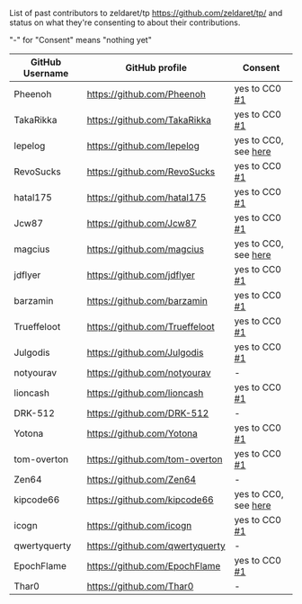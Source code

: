 List of past contributors to zeldaret/tp https://github.com/zeldaret/tp/ and status on what they're consenting to about their contributions.

"-" for "Consent" means "nothing yet"

GitHub Username | GitHub profile | Consent
-|-|-
Pheenoh | https://github.com/Pheenoh | yes to CC0 [#1](https://github.com/Pheenoh/tp-licensing/issues/1)
TakaRikka | https://github.com/TakaRikka | yes to CC0 [#1](https://github.com/Pheenoh/tp-licensing/issues/1)
lepelog | https://github.com/lepelog | yes to CC0, see [here](./public/lepelog.png)
RevoSucks | https://github.com/RevoSucks | yes to CC0 [#1](https://github.com/Pheenoh/tp-licensing/issues/1)
hatal175 | https://github.com/hatal175 | yes to CC0 [#1](https://github.com/Pheenoh/tp-licensing/issues/1)
Jcw87 | https://github.com/Jcw87 | yes to CC0 [#1](https://github.com/Pheenoh/tp-licensing/issues/1)
magcius | https://github.com/magcius | yes to CC0, see [here](./public/jasper.png)
jdflyer | https://github.com/jdflyer | yes to CC0 [#1](https://github.com/Pheenoh/tp-licensing/issues/1)
barzamin | https://github.com/barzamin | yes to CC0 [#1](https://github.com/Pheenoh/tp-licensing/issues/1)
Trueffeloot | https://github.com/Trueffeloot | yes to CC0 [#1](https://github.com/Pheenoh/tp-licensing/issues/1)
Julgodis | https://github.com/Julgodis | yes to CC0 [#1](https://github.com/Pheenoh/tp-licensing/issues/1)
notyourav | https://github.com/notyourav | -
lioncash | https://github.com/lioncash | yes to CC0 [#1](https://github.com/Pheenoh/tp-licensing/issues/1)
DRK-512 | https://github.com/DRK-512 | -
Yotona | https://github.com/Yotona | yes to CC0 [#1](https://github.com/Pheenoh/tp-licensing/issues/1)
tom-overton | https://github.com/tom-overton | yes to CC0 [#1](https://github.com/Pheenoh/tp-licensing/issues/1)
Zen64 | https://github.com/Zen64 | -
kipcode66 | https://github.com/kipcode66 | yes to CC0, see [here](./public/kipcode66.png)
icogn | https://github.com/icogn | yes to CC0 [#1](https://github.com/Pheenoh/tp-licensing/issues/1)
qwertyquerty | https://github.com/qwertyquerty | -
EpochFlame | https://github.com/EpochFlame | yes to CC0 [#1](https://github.com/Pheenoh/tp-licensing/issues/1)
Thar0 | https://github.com/Thar0 | -
